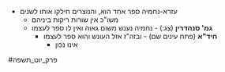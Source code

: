 * עזרא-נחמיה ספר אחד הוא, והנוצרים חילקו אותו לשנים
	* משו"כ אין שורות ריקות ביניהם
	* **גמ' סנהדרין** (צג:) - נחמיה נענש משום גאוה ואין לו ספר לעצמו
		* **חיד"א** (פתח עינים שם) - ובזה"ז אזל העונש והוא ספר לעצמו
			* אינו נכון

#פרק_יוט_תשפה